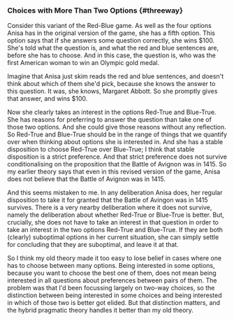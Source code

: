 ### Choices with More Than Two Options {#threeway}

Consider this variant of the Red-Blue game. As well as the four options Anisa has in the original version of the game, she has a fifth option. This option says that if she answers some question correctly, she wins $100. She's told what the question is, and what the red and blue sentences are, before she has to choose. And in this case, the question is, who was the first American woman to win an Olympic gold medal.

Imagine that Anisa just skim reads the red and blue sentences, and doesn't think about which of them she'd pick, because she knows the answer to this question. It was, she knows, Margaret Abbott. So she promptly gives that answer, and wins $100.

Now she clearly takes an interest in the options Red-True and Blue-True. She has reasons for preferring to answer the question than take one of those two options. And she could give those reasons without any reflection. So Red-True and Blue-True should be in the range of things that we quantify over when thinking about options she is interested in. And she has a stable disposition to choose Red-True over Blue-True; I think that stable disposition is a strict preference. And that strict preference does not survive conditionalising on the proposition that the Battle of Avignon was in 1415. So my earlier theory says that even in this revised version of the game, Anisa does not believe that the Battle of Avignon was in 1415.

And this seems mistaken to me. In any deliberation Anisa does, her regular disposition to take it for granted that the Battle of Avingon was in 1415 survives. There is a very nearby deliberation where it does not survive, namely the deliberation about whether Red-True or Blue-True is better. But, crucially, she does not have to take an interest in that question in order to take an interest in the two options Red-True and Blue-True. If they are both (clearly) suboptimal options in her current situation, she can simply settle for concluding that they are suboptimal, and leave it at that.

So I think my old theory made it too easy to lose belief in cases where one has to choose between many options. Being interested in some options, because you want to choose the best one of them, does not mean being interested in all questions about preferences between pairs of them. The problem was that I'd been focussing largely on two-way choices, so the distinction between being interested in some choices and being interested in which of those two is better got elided. But that distinction matters, and the hybrid pragmatic theory handles it better than my old theory.
